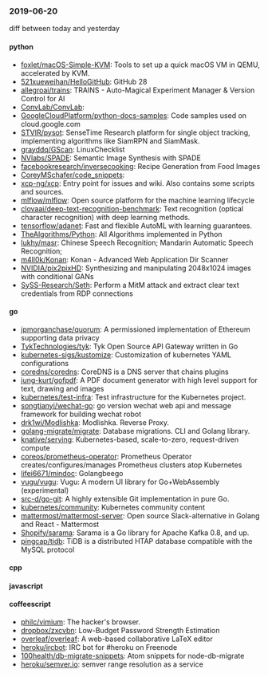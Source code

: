 ### 2019-06-20
diff between today and yesterday

#### python
* [foxlet/macOS-Simple-KVM](https://github.com/foxlet/macOS-Simple-KVM): Tools to set up a quick macOS VM in QEMU, accelerated by KVM.
* [521xueweihan/HelloGitHub](https://github.com/521xueweihan/HelloGitHub):  GitHub 28
* [allegroai/trains](https://github.com/allegroai/trains): TRAINS - Auto-Magical Experiment Manager & Version Control for AI
* [ConvLab/ConvLab](https://github.com/ConvLab/ConvLab): 
* [GoogleCloudPlatform/python-docs-samples](https://github.com/GoogleCloudPlatform/python-docs-samples): Code samples used on cloud.google.com
* [STVIR/pysot](https://github.com/STVIR/pysot): SenseTime Research platform for single object tracking, implementing algorithms like SiamRPN and SiamMask.
* [grayddq/GScan](https://github.com/grayddq/GScan): LinuxChecklist
* [NVlabs/SPADE](https://github.com/NVlabs/SPADE): Semantic Image Synthesis with SPADE
* [facebookresearch/inversecooking](https://github.com/facebookresearch/inversecooking): Recipe Generation from Food Images
* [CoreyMSchafer/code_snippets](https://github.com/CoreyMSchafer/code_snippets): 
* [xcp-ng/xcp](https://github.com/xcp-ng/xcp): Entry point for issues and wiki. Also contains some scripts and sources.
* [mlflow/mlflow](https://github.com/mlflow/mlflow): Open source platform for the machine learning lifecycle
* [clovaai/deep-text-recognition-benchmark](https://github.com/clovaai/deep-text-recognition-benchmark): Text recognition (optical character recognition) with deep learning methods.
* [tensorflow/adanet](https://github.com/tensorflow/adanet): Fast and flexible AutoML with learning guarantees.
* [TheAlgorithms/Python](https://github.com/TheAlgorithms/Python): All Algorithms implemented in Python
* [lukhy/masr](https://github.com/lukhy/masr):  Chinese Speech Recognition; Mandarin Automatic Speech Recognition;
* [m4ll0k/Konan](https://github.com/m4ll0k/Konan): Konan - Advanced Web Application Dir Scanner
* [NVIDIA/pix2pixHD](https://github.com/NVIDIA/pix2pixHD): Synthesizing and manipulating 2048x1024 images with conditional GANs
* [SySS-Research/Seth](https://github.com/SySS-Research/Seth): Perform a MitM attack and extract clear text credentials from RDP connections

#### go
* [jpmorganchase/quorum](https://github.com/jpmorganchase/quorum): A permissioned implementation of Ethereum supporting data privacy
* [TykTechnologies/tyk](https://github.com/TykTechnologies/tyk): Tyk Open Source API Gateway written in Go
* [kubernetes-sigs/kustomize](https://github.com/kubernetes-sigs/kustomize): Customization of kubernetes YAML configurations
* [coredns/coredns](https://github.com/coredns/coredns): CoreDNS is a DNS server that chains plugins
* [jung-kurt/gofpdf](https://github.com/jung-kurt/gofpdf): A PDF document generator with high level support for text, drawing and images
* [kubernetes/test-infra](https://github.com/kubernetes/test-infra): Test infrastructure for the Kubernetes project.
* [songtianyi/wechat-go](https://github.com/songtianyi/wechat-go): go version wechat web api and message framework for building wechat robot
* [drk1wi/Modlishka](https://github.com/drk1wi/Modlishka): Modlishka. Reverse Proxy.
* [golang-migrate/migrate](https://github.com/golang-migrate/migrate): Database migrations. CLI and Golang library.
* [knative/serving](https://github.com/knative/serving): Kubernetes-based, scale-to-zero, request-driven compute
* [coreos/prometheus-operator](https://github.com/coreos/prometheus-operator): Prometheus Operator creates/configures/manages Prometheus clusters atop Kubernetes
* [lifei6671/mindoc](https://github.com/lifei6671/mindoc): Golangbeego
* [vugu/vugu](https://github.com/vugu/vugu): Vugu: A modern UI library for Go+WebAssembly (experimental)
* [src-d/go-git](https://github.com/src-d/go-git): A highly extensible Git implementation in pure Go.
* [kubernetes/community](https://github.com/kubernetes/community): Kubernetes community content
* [mattermost/mattermost-server](https://github.com/mattermost/mattermost-server): Open source Slack-alternative in Golang and React - Mattermost
* [Shopify/sarama](https://github.com/Shopify/sarama): Sarama is a Go library for Apache Kafka 0.8, and up.
* [pingcap/tidb](https://github.com/pingcap/tidb): TiDB is a distributed HTAP database compatible with the MySQL protocol

#### cpp

#### javascript

#### coffeescript
* [philc/vimium](https://github.com/philc/vimium): The hacker's browser.
* [dropbox/zxcvbn](https://github.com/dropbox/zxcvbn): Low-Budget Password Strength Estimation
* [overleaf/overleaf](https://github.com/overleaf/overleaf): A web-based collaborative LaTeX editor
* [heroku/ircbot](https://github.com/heroku/ircbot): IRC bot for #heroku on Freenode
* [100health/db-migrate-snippets](https://github.com/100health/db-migrate-snippets): Atom snippets for node-db-migrate
* [heroku/semver.io](https://github.com/heroku/semver.io): semver range resolution as a service
